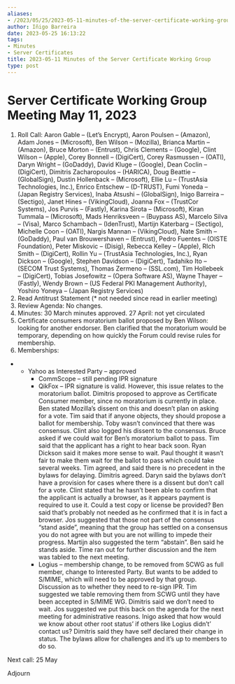 ```yaml
---
aliases:
- /2023/05/25/2023-05-11-minutes-of-the-server-certificate-working-group/
author: Iñigo Barreira
date: 2023-05-25 16:13:22
tags:
- Minutes
- Server Certificates
title: 2023-05-11 Minutes of the Server Certificate Working Group
type: post
---
```


# Server Certificate Working Group Meeting May 11, 2023

1. Roll Call: Aaron Gable – (Let’s Encrypt), Aaron Poulsen – (Amazon), Adam Jones – (Microsoft), Ben Wilson – (Mozilla), Brianca Martin – (Amazon), Bruce Morton – (Entrust), Chris Clements – (Google), Clint Wilson – (Apple), Corey Bonnell – (DigiCert), Corey Rasmussen – (OATI), Daryn Wright – (GoDaddy), David Kluge – (Google), Dean Coclin – (DigiCert), Dimitris Zacharopoulos – (HARICA), Doug Beattie – (GlobalSign), Dustin Hollenback – (Microsoft), Ellie Lu – (TrustAsia Technologies, Inc.), Enrico Entschew – (D-TRUST), Fumi Yoneda – (Japan Registry Services), Inaba Atsushi – (GlobalSign), Inigo Barreira – (Sectigo), Janet Hines – (VikingCloud), Joanna Fox – (TrustCor Systems), Jos Purvis – (Fastly), Karina Sirota – (Microsoft), Kiran Tummala – (Microsoft), Mads Henriksveen – (Buypass AS), Marcelo Silva – (Visa), Marco Schambach – (IdenTrust), Martijn Katerbarg – (Sectigo), Michelle Coon – (OATI), Nargis Mannan – (VikingCloud), Nate Smith – (GoDaddy), Paul van Brouwershaven – (Entrust), Pedro Fuentes – (OISTE Foundation), Peter Miskovic – (Disig), Rebecca Kelley – (Apple), RIch Smith – (DigiCert), Rollin Yu – (TrustAsia Technologies, Inc.), Ryan Dickson – (Google), Stephen Davidson – (DigiCert), Tadahiko Ito – (SECOM Trust Systems), Thomas Zermeno – (SSL.com), Tim Hollebeek – (DigiCert), Tobias Josefowitz – (Opera Software AS), Wayne Thayer – (Fastly), Wendy Brown – (US Federal PKI Management Authority), Yoshiro Yoneya – (Japan Registry Services)
1. Read Antitrust Statement (\* not needed since read in earlier meeting)
1. Review Agenda: No changes.
1. Minutes: 30 March minutes approved. 27 April: not yet circulated
1. Certificate consumers moratorium ballot proposed by Ben Wilson: looking for another endorser. Ben clarified that the moratorium would be temporary, depending on how quickly the Forum could revise rules for membership.
1. Memberships:

- - Yahoo as Interested Party – approved
    - CommScope – still pending IPR signature
    - QikFox – IPR signature is valid. However, this issue relates to the moratorium ballot. Dimitris proposed to approve as Certificate Consumer member, since no moratorium is currently in place. Ben stated Mozilla’s dissent on this and doesn’t plan on asking for a vote. Tim said that if anyone objects, they should propose a ballot for membership. Toby wasn’t convinced that there was consensus. Clint also logged his dissent to the consensus. Bruce asked if we could wait for Ben’s moratorium ballot to pass. Tim said that the applicant has a right to hear back soon. Ryan Dickson said it makes more sense to wait. Paul thought it wasn’t fair to make them wait for the ballot to pass which could take several weeks. Tim agreed, and said there is no precedent in the bylaws for delaying. Dimitris agreed. Daryn said the bylaws don’t have a provision for cases where there is a dissent but don’t call for a vote. Clint stated that he hasn’t been able to confirm that the applicant is actually a browser, as it appears payment is required to use it. Could a test copy or license be provided? Ben said that’s probably not needed as he confirmed that it is in fact a browser. Jos suggested that those not part of the consensus “stand aside”, meaning that the group has settled on a consensus you do not agree with but you are not willing to impede their progress. Martijn also suggested the term “abstain”. Ben said he stands aside. Time ran out for further discussion and the item was tabled to the next meeting.
    - Logius – membership change, to be removed from SCWG as full member, change to Interested Party. But wants to be added to S/MIME, which will need to be approved by that group. Discussion as to whether they need to re-sign IPR. Tim suggested we table removing them from SCWG until they have been accepted in S/MIME WG. Dimitris said we don’t need to wait. Jos suggested we put this back on the agenda for the next meeting for administrative reasons. Inigo asked that how would we know about other root status’ if others like Logius didn’t’ contact us? Dimitris said they have self declared their change in status. The bylaws allow for challenges and it’s up to members to do so.

Next call: 25 May

Adjourn